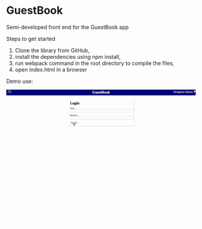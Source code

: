 # GuestBook

Semi-developed front end for the GuestBook app

Steps to get started
1. Clone the library from GitHub, 
2. install the dependencies using npm install, 
3. run webpack command in the root directory to compile the files, 
4. open index.html in a browser

Demo use: 

![](demo.gif)